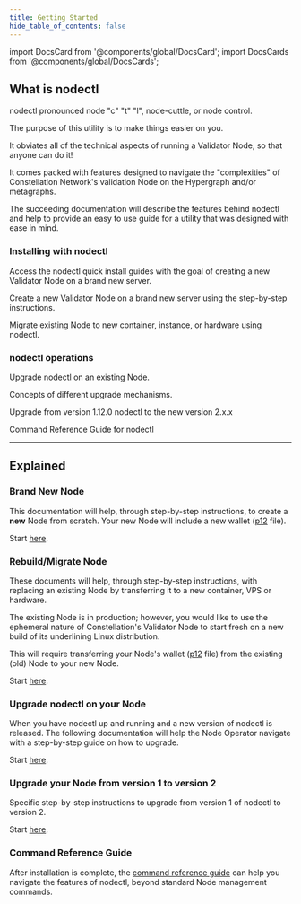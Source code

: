 ```yaml
---
title: Getting Started
hide_table_of_contents: false
---
```


import DocsCard from '@components/global/DocsCard';
import DocsCards from '@components/global/DocsCards';

<head>
  <title>Constellation nodectl utility</title>
  <meta
    name="description"
    content="Constellation nodectl utility"
  />
</head>

## What is nodectl

nodectl pronounced node "c" "t" "l", node-cuttle, or node control.

The purpose of this utility is to make things easier on you.  

It obviates all of the technical aspects of running a Validator Node, so that anyone can do it!  

It comes packed with features designed to navigate the "complexities" of Constellation Network's validation Node on the Hypergraph and/or metagraphs. 

The succeeding documentation will describe the features behind nodectl and help to provide an easy to use guide for a utility that was designed with ease in mind.

### Installing with nodectl

<DocsCards>
  <DocsCard header="Quick Install Guides" href="/validate/automated/getting-started/installationGettingStarted" img="/img/home/apps.jpg">
    <p>Access the nodectl quick install guides with the goal of creating a new Validator Node on a brand new server.</p>
  </DocsCard>

  <DocsCard header="Build New Node | Step-by-Step" href="/validate/automated/install/nodectl-install-types" img="/img/home/state-channel.jpg">
    <p>Create a new Validator Node on a brand new server using the step-by-step instructions.</p>
  </DocsCard>

  <DocsCard header="Migrate Node" href="/validate/automated/migrate/nodectl-migrate" img="/img/home/community.jpg">
    <p>Migrate existing Node to new container, instance, or hardware using nodectl.</p>
  </DocsCard>
</DocsCards>

### nodectl operations

<DocsCards>
  <DocsCard header="Upgrade" href="/validate/automated/upgrade/nodectl-upgrade-qs" img="/img/home/core-concepts.jpg">
    <p>Upgrade nodectl on an existing Node.</p>
  </DocsCard>

  <DocsCard header="Upgrade Concepts" href="/validate/automated/upgrade/nodectl-upgrade-concepts" img="/img/home/community.jpg">
    <p>Concepts of different upgrade mechanisms.</p>
  </DocsCard>

  <DocsCard header="v1.12.0 to v2.x.x" href="/validate/automated/nodectl-migrate-v1" img="/img/home/core-concepts.jpg">
    <p>Upgrade from version 1.12.0 nodectl to the new version 2.x.x</p>
  </DocsCard>
  
  <DocsCard header="Command Reference" href="/validate/automated/nodectl-commands" img="/img/home/stargazer.jpg">
    <p>Command Reference Guide for nodectl</p>
  </DocsCard>
</DocsCards>

---

## Explained
### Brand New Node

This documentation will help, through step-by-step instructions, to create a **new** Node from scratch.  Your new Node will include a new wallet ([p12](/validate/automated/install/nodectl-install-p12) file).

Start [here](/validate/automated/getting-started/installationGettingStarted).

### Rebuild/Migrate Node

These documents will help, through step-by-step instructions, with replacing an existing Node by transferring it to a new container, VPS or hardware.

The existing Node is in production; however, you would like to use the ephemeral nature of Constellation's Validator Node to start fresh on a new build of its underlining Linux distribution.  

This will require transferring your Node's wallet ([p12](/validate/automated/nodectlInstall#what-is-a-p12-file) file) from the existing (old) Node to your new Node.

Start [here](/validate/automated/migrate/nodectl-migrate).

### Upgrade nodectl on your Node

When you have nodectl up and running and a new version of nodectl is released.  The following documentation will help the Node Operator navigate with a step-by-step guide on how to upgrade.

Start [here](/validate/automated/upgrade/nodectl-upgrade-qs).

### Upgrade your Node from version 1 to version 2

Specific step-by-step instructions to upgrade from version 1 of nodectl to version 2.

Start [here](/validate/automated/nodectl-migrate-v1).

### Command Reference Guide

After installation is complete, the [command reference guide](/validate/automated/nodectl-commands) can help you navigate the features of nodectl, beyond standard Node management commands.